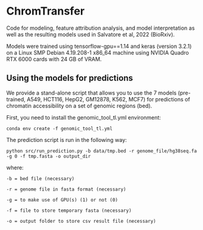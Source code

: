 # ChromTransfer
Code for modeling, feature attribution analysis, and model interpretation as well as the resulting models used in Salvatore et al, 2022 (BioRxiv).

Models were trained using tensorflow-gpu==1.14 and keras (version 3.2.1) on a Linux SMP Debian 4.19.208-1 x86_64 machine using NVIDIA Quadro RTX 6000 cards with 24 GB of VRAM.

    
## Using the models for predictions

We provide a stand-alone script that allows you to use the 7 models (pre-trained, A549, HCT116, HepG2, GM12878, K562, MCF7) for predictions of chromatin accessibility on a set of genomic regions (bed). 

First, you need to install the genomic_tool_tl.yml environment:
    
    conda env create -f genomic_tool_tl.yml 

The prediction script is run in the following way:
  
    python src/run_prediction.py -b data/tmp.bed -r genome_file/hg38seq.fa -g 0 -f tmp.fasta -o output_dir
  
where:
  
    -b = bed file (necessary)
    
    -r = genome file in fasta format (necessary)
    
    -g = to make use of GPU(s) (1) or not (0)
    
    -f = file to store temporary fasta (necessary)
    
    -o = output folder to store csv result file (necessary)
    
